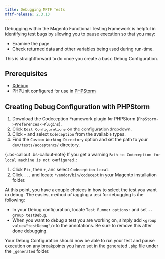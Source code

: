 ```yaml
---
title: Debugging MFTF Tests
mftf-release: 2.3.13
---
```


Debugging within the Magento Functional Testing Framework is helpful in identifying test bugs by allowing you to pause execution so that you may:

- Examine the page.
- Check returned data and other variables being used during run-time.

This is straightforward to do once you create a basic Debug Configuration.

## Prerequisites

- [Xdebug]
- PHPUnit configured for use in [PHPStorm]

## Creating Debug Configuration with PHPStorm

1. Download the Codeception Framework plugin for PHPStorm (`PhpStorm->Preferences->Plugins`).
1. Click `Edit Configurations` on the configuration dropdown.
1. Click `+` and select `Codeception` from the available types.
1. Find the `Custom Working Directory` option and set the path to your `dev/tests/acceptance/` directory.

{:.bs-callout .bs-callout-note}
If you get a warning `Path to Codeception for local machine is not configured.`:
1. Click `Fix`, then `+`, and select `Codeception Local`.
1. Click `...` and locate `/vendor/bin/codecept` in your Magento installation folder.

At this point, you have a couple choices in how to select the test you want to debug.
The easiest method of tagging a test for debugging is the following:

- In your Debug configuration, locate `Test Runner options:` and set `--group testDebug`.
- When you want to debug a test you are working on, simply add `<group value="testDebug"/>` to the annotations. Be sure to remove this after done debugging.

Your Debug Configuration should now be able to run your test and pause execution on any breakpoints you have set in the generated `.php` file under the `_generated` folder.

<!-- Link definitions -->
[Xdebug]: https://xdebug.org/docs/install
[PHPStorm]: https://github.com/SeleniumHQ/selenium/wiki/PageObjects